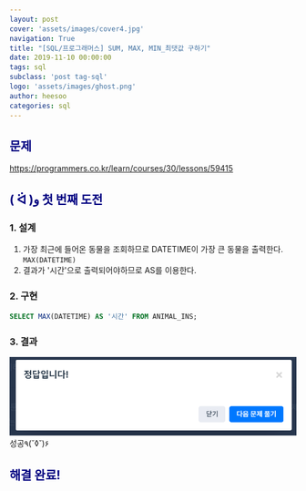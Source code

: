 ```yaml
---
layout: post
cover: 'assets/images/cover4.jpg'
navigation: True
title: "[SQL/프로그래머스] SUM, MAX, MIN_최댓값 구하기"
date: 2019-11-10 00:00:00
tags: sql
subclass: 'post tag-sql'
logo: 'assets/images/ghost.png'
author: heesoo
categories: sql
---
```

## <span style="color:navy">문제</span>
<https://programmers.co.kr/learn/courses/30/lessons/59415>


## <span style="color:navy">( ᐛ )و 첫 번째 도전</span>

### 1. 설계
1. 가장 최근에 들어온 동물을 조회하므로 DATETIME이 가장 큰 동물을 출력한다. `MAX(DATETIME)`
2. 결과가 '시간'으로 출력되어야하므로 AS를 이용한다.

### 2. 구현
```sql
SELECT MAX(DATETIME) AS '시간' FROM ANIMAL_INS;
```
### 3. 결과
![실행결과](./assets/images/191108_5.PNG)
성공٩(˘◊˘)۶

## <span style="color:navy">해결 완료!</span>
